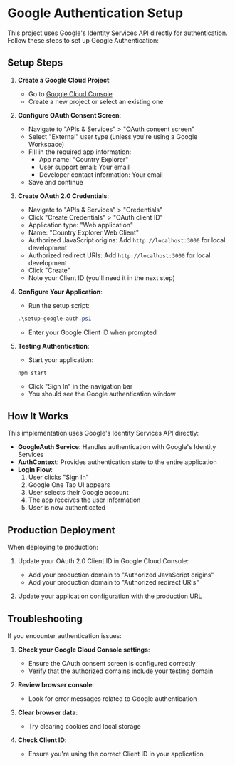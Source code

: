 # Google Authentication Setup

This project uses Google's Identity Services API directly for authentication. Follow these steps to set up Google Authentication:

## Setup Steps

1. **Create a Google Cloud Project**:

   - Go to [Google Cloud Console](https://console.cloud.google.com/)
   - Create a new project or select an existing one

2. **Configure OAuth Consent Screen**:

   - Navigate to "APIs & Services" > "OAuth consent screen"
   - Select "External" user type (unless you're using a Google Workspace)
   - Fill in the required app information:
     - App name: "Country Explorer"
     - User support email: Your email
     - Developer contact information: Your email
   - Save and continue

3. **Create OAuth 2.0 Credentials**:

   - Navigate to "APIs & Services" > "Credentials"
   - Click "Create Credentials" > "OAuth client ID"
   - Application type: "Web application"
   - Name: "Country Explorer Web Client"
   - Authorized JavaScript origins: Add `http://localhost:3000` for local development
   - Authorized redirect URIs: Add `http://localhost:3000` for local development
   - Click "Create"
   - Note your Client ID (you'll need it in the next step)

4. **Configure Your Application**:

   - Run the setup script:

   ```powershell
   .\setup-google-auth.ps1
   ```

   - Enter your Google Client ID when prompted

5. **Testing Authentication**:
   - Start your application:
   ```
   npm start
   ```
   - Click "Sign In" in the navigation bar
   - You should see the Google authentication window

## How It Works

This implementation uses Google's Identity Services API directly:

- **GoogleAuth Service**: Handles authentication with Google's Identity Services
- **AuthContext**: Provides authentication state to the entire application
- **Login Flow**:
  1. User clicks "Sign In"
  2. Google One Tap UI appears
  3. User selects their Google account
  4. The app receives the user information
  5. User is now authenticated

## Production Deployment

When deploying to production:

1. Update your OAuth 2.0 Client ID in Google Cloud Console:

   - Add your production domain to "Authorized JavaScript origins"
   - Add your production domain to "Authorized redirect URIs"

2. Update your application configuration with the production URL

## Troubleshooting

If you encounter authentication issues:

1. **Check your Google Cloud Console settings**:

   - Ensure the OAuth consent screen is configured correctly
   - Verify that the authorized domains include your testing domain

2. **Review browser console**:

   - Look for error messages related to Google authentication

3. **Clear browser data**:

   - Try clearing cookies and local storage

4. **Check Client ID**:
   - Ensure you're using the correct Client ID in your application
